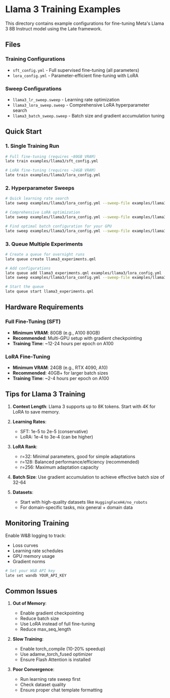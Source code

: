 # Llama 3 Training Examples

This directory contains example configurations for fine-tuning Meta's Llama 3 8B Instruct model using the Late framework.

## Files

### Training Configurations
- `sft_config.yml` - Full supervised fine-tuning (all parameters)
- `lora_config.yml` - Parameter-efficient fine-tuning with LoRA

### Sweep Configurations
- `llama3_lr_sweep.sweep` - Learning rate optimization
- `llama3_lora_sweep.sweep` - Comprehensive LoRA hyperparameter search
- `llama3_batch_sweep.sweep` - Batch size and gradient accumulation tuning

## Quick Start

### 1. Single Training Run
```bash
# Full fine-tuning (requires ~80GB VRAM)
late train examples/llama3/sft_config.yml

# LoRA fine-tuning (requires ~24GB VRAM)
late train examples/llama3/lora_config.yml
```

### 2. Hyperparameter Sweeps
```bash
# Quick learning rate search
late sweep examples/llama3/lora_config.yml --sweep-file examples/llama3/llama3_lr_sweep.sweep

# Comprehensive LoRA optimization
late sweep examples/llama3/lora_config.yml --sweep-file examples/llama3/llama3_lora_sweep.sweep

# Find optimal batch configuration for your GPU
late sweep examples/llama3/lora_config.yml --sweep-file examples/llama3/llama3_batch_sweep.sweep
```

### 3. Queue Multiple Experiments
```bash
# Create a queue for overnight runs
late queue create llama3_experiments.qml

# Add configurations
late queue add llama3_experiments.qml examples/llama3/lora_config.yml
late sweep examples/llama3/lora_config.yml --sweep-file examples/llama3/llama3_lr_sweep.sweep --add-to-queue llama3_experiments.qml

# Start the queue
late queue start llama3_experiments.qml
```

## Hardware Requirements

### Full Fine-Tuning (SFT)
- **Minimum VRAM**: 80GB (e.g., A100 80GB)
- **Recommended**: Multi-GPU setup with gradient checkpointing
- **Training Time**: ~12-24 hours per epoch on A100

### LoRA Fine-Tuning
- **Minimum VRAM**: 24GB (e.g., RTX 4090, A10)
- **Recommended**: 40GB+ for larger batch sizes
- **Training Time**: ~2-4 hours per epoch on A100

## Tips for Llama 3 Training

1. **Context Length**: Llama 3 supports up to 8K tokens. Start with 4K for LoRA to save memory.

2. **Learning Rates**:
   - SFT: 1e-5 to 2e-5 (conservative)
   - LoRA: 1e-4 to 3e-4 (can be higher)

3. **LoRA Rank**:
   - r=32: Minimal parameters, good for simple adaptations
   - r=128: Balanced performance/efficiency (recommended)
   - r=256: Maximum adaptation capacity

4. **Batch Size**: Use gradient accumulation to achieve effective batch size of 32-64

5. **Datasets**: 
   - Start with high-quality datasets like `HuggingFaceH4/no_robots`
   - For domain-specific tasks, mix general + domain data

## Monitoring Training

Enable W&B logging to track:
- Loss curves
- Learning rate schedules  
- GPU memory usage
- Gradient norms

```bash
# Set your W&B API key
late set wandb YOUR_API_KEY
```

## Common Issues

1. **Out of Memory**: 
   - Enable gradient checkpointing
   - Reduce batch size
   - Use LoRA instead of full fine-tuning
   - Reduce max_seq_length

2. **Slow Training**:
   - Enable torch_compile (10-20% speedup)
   - Use adamw_torch_fused optimizer
   - Ensure Flash Attention is installed

3. **Poor Convergence**:
   - Run learning rate sweep first
   - Check dataset quality
   - Ensure proper chat template formatting